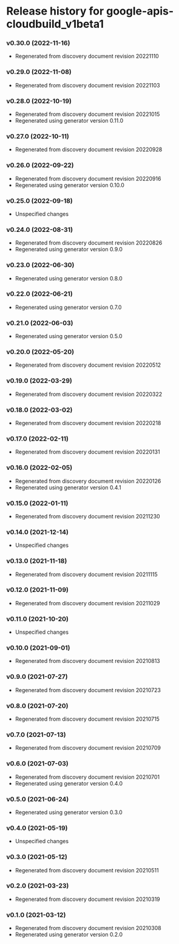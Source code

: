 # Release history for google-apis-cloudbuild_v1beta1

### v0.30.0 (2022-11-16)

* Regenerated from discovery document revision 20221110

### v0.29.0 (2022-11-08)

* Regenerated from discovery document revision 20221103

### v0.28.0 (2022-10-19)

* Regenerated from discovery document revision 20221015
* Regenerated using generator version 0.11.0

### v0.27.0 (2022-10-11)

* Regenerated from discovery document revision 20220928

### v0.26.0 (2022-09-22)

* Regenerated from discovery document revision 20220916
* Regenerated using generator version 0.10.0

### v0.25.0 (2022-09-18)

* Unspecified changes

### v0.24.0 (2022-08-31)

* Regenerated from discovery document revision 20220826
* Regenerated using generator version 0.9.0

### v0.23.0 (2022-06-30)

* Regenerated using generator version 0.8.0

### v0.22.0 (2022-06-21)

* Regenerated using generator version 0.7.0

### v0.21.0 (2022-06-03)

* Regenerated using generator version 0.5.0

### v0.20.0 (2022-05-20)

* Regenerated from discovery document revision 20220512

### v0.19.0 (2022-03-29)

* Regenerated from discovery document revision 20220322

### v0.18.0 (2022-03-02)

* Regenerated from discovery document revision 20220218

### v0.17.0 (2022-02-11)

* Regenerated from discovery document revision 20220131

### v0.16.0 (2022-02-05)

* Regenerated from discovery document revision 20220126
* Regenerated using generator version 0.4.1

### v0.15.0 (2022-01-11)

* Regenerated from discovery document revision 20211230

### v0.14.0 (2021-12-14)

* Unspecified changes

### v0.13.0 (2021-11-18)

* Regenerated from discovery document revision 20211115

### v0.12.0 (2021-11-09)

* Regenerated from discovery document revision 20211029

### v0.11.0 (2021-10-20)

* Unspecified changes

### v0.10.0 (2021-09-01)

* Regenerated from discovery document revision 20210813

### v0.9.0 (2021-07-27)

* Regenerated from discovery document revision 20210723

### v0.8.0 (2021-07-20)

* Regenerated from discovery document revision 20210715

### v0.7.0 (2021-07-13)

* Regenerated from discovery document revision 20210709

### v0.6.0 (2021-07-03)

* Regenerated from discovery document revision 20210701
* Regenerated using generator version 0.4.0

### v0.5.0 (2021-06-24)

* Regenerated using generator version 0.3.0

### v0.4.0 (2021-05-19)

* Unspecified changes

### v0.3.0 (2021-05-12)

* Regenerated from discovery document revision 20210511

### v0.2.0 (2021-03-23)

* Regenerated from discovery document revision 20210319

### v0.1.0 (2021-03-12)

* Regenerated from discovery document revision 20210308
* Regenerated using generator version 0.2.0

